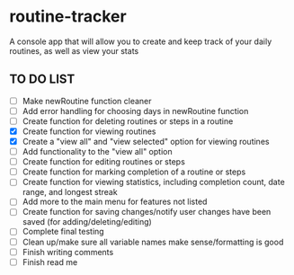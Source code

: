 # routine-tracker

A console app that will allow you to create and keep track of your daily routines, as well as view your stats

<!--TO-DO LIST-->
## TO DO LIST

- [ ] Make newRoutine function cleaner
- [ ] Add error handling for choosing days in newRoutine function
- [ ] Create function for deleting routines or steps in a routine
- [X] Create function for viewing routines
- [X] Create a "view all" and "view selected" option for viewing routines
- [ ] Add functionality to the "view all" option
- [ ] Create function for editing routines or steps
- [ ] Create function for marking completion of a routine or steps
- [ ] Create function for viewing statistics, including completion count, date range, and longest streak
- [ ] Add more to the main menu for features not listed
- [ ] Create function for saving changes/notify user changes have been saved (for adding/deleting/editing)
- [ ] Complete final testing
- [ ] Clean up/make sure all variable names make sense/formatting is good
- [ ] Finish writing comments
- [ ] Finish read me
